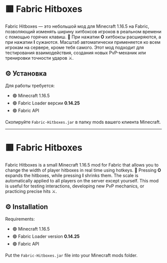 # 🟥 Fabric Hitboxes

Fabric Hitboxes — это небольшой мод для Minecraft 1.16.5 на Fabric, позволяющий изменять ширину хитбоксов игроков в реальном времени с помощью горячих клавиш. 🔴 При нажатии **O** хитбоксы расширяются, а при нажатии **I** сужаются. Масштаб автоматически применяется ко всем игрокам на сервере, кроме тебя самого. Этот мод подходит для тестирования взаимодействия, создания новых PvP-механик или тренировки точности ударов ⚔️.

## ⚙️ Установка

Для работы требуется:

- 🟢 Minecraft 1.16.5
- 🟢 Fabric Loader версии **0.14.25**
- 🟢 Fabric API

Скопируйте `Fabric-Hitboxes.jar` в папку mods вашего клиента Minecraft.

---

# 🟥 Fabric Hitboxes

Fabric Hitboxes is a small Minecraft 1.16.5 mod for Fabric that allows you to change the width of player hitboxes in real time using hotkeys. 🔴 Pressing **O** expands the hitboxes, while pressing **I** shrinks them. The scale is automatically applied to all players on the server except yourself. This mod is useful for testing interactions, developing new PvP mechanics, or practicing precise hits ⚔️.

## ⚙️ Installation

Requirements:

- 🟢 Minecraft 1.16.5
- 🟢 Fabric Loader version **0.14.25**
- 🟢 Fabric API

Put the `Fabric-Hitboxes.jar` file into your Minecraft mods folder.
